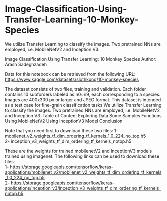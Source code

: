 # Image-Classification-Using-Transfer-Learning-10-Monkey-Species
We utilize Transfer Learning to classify the images.  Two pretrained NNs are employed, i.e. MobileNetV2 and Inception V3.

Image Classification Using Transfer Learning: 10 Monkey Species
Author: Arash Sadeghzadeh

Data for this notebook can be retrieved from the following URL: https://www.kaggle.com/datasets/slothkong/10-monkey-species

The dataset consists of two files, training and validation. Each folder contains 10 subforders labeled as n0~n9, each corresponding to a species. Images are 400x300 px or larger and JPEG format.
This dataset is intended as a test case for fine-grain classification tasks
We utilize Transfer Learning to classify the images. Two pretrained NNs are employed, i.e. MobileNetV2 and Inception V3.
Table of Content
Exploring Data
Some Samples
Functions
Using MobileNetV2
Using InceptionV3 Model
Conclusion

Note that you need first to download these two files:
1- mobilenet_v2_weights_tf_dim_ordering_tf_kernels_1.0_224_no_top.h5 \
2- inception_v3_weights_tf_dim_ordering_tf_kernels_notop.h5 

These are the weights for trained mobilenetV2 and InceptionV3 models trained using imagenet. The following links can be used to download these files: \
 1- https://storage.googleapis.com/tensorflow/keras-applications/mobilenet_v2/mobilenet_v2_weights_tf_dim_ordering_tf_kernels_1.0_224_no_top.h5 \
 2- https://storage.googleapis.com/tensorflow/keras-applications/inception_v3/inception_v3_weights_tf_dim_ordering_tf_kernels_notop.h5
 
